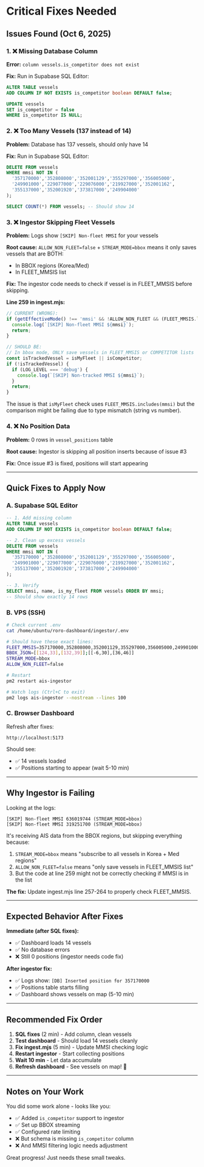 # Critical Fixes Needed

## Issues Found (Oct 6, 2025)

### 1. ❌ Missing Database Column
**Error:** `column vessels.is_competitor does not exist`

**Fix:** Run in Supabase SQL Editor:
```sql
ALTER TABLE vessels
ADD COLUMN IF NOT EXISTS is_competitor boolean DEFAULT false;

UPDATE vessels
SET is_competitor = false
WHERE is_competitor IS NULL;
```

### 2. ❌ Too Many Vessels (137 instead of 14)
**Problem:** Database has 137 vessels, should only have 14

**Fix:** Run in Supabase SQL Editor:
```sql
DELETE FROM vessels
WHERE mmsi NOT IN (
  '357170000','352808000','352001129','355297000','356005000',
  '249901000','229077000','229076000','219927000','352001162',
  '355137000','352001920','373817000','249904000'
);

SELECT COUNT(*) FROM vessels; -- Should show 14
```

### 3. ❌ Ingestor Skipping Fleet Vessels
**Problem:** Logs show `[SKIP] Non-fleet MMSI` for your vessels

**Root cause:** `ALLOW_NON_FLEET=false` + `STREAM_MODE=bbox` means it only saves vessels that are BOTH:
- In BBOX regions (Korea/Med)
- In FLEET_MMSIS list

**Fix:** The ingestor code needs to check if vessel is in FLEET_MMSIS before skipping.

**Line 259 in ingest.mjs:**
```javascript
// CURRENT (WRONG):
if (getEffectiveMode() !== 'mmsi' && !ALLOW_NON_FLEET && (FLEET_MMSIS.length || knownCompetitorMMSI.size) && !(isMyFleet || isCompetitor)) {
  console.log(`[SKIP] Non-fleet MMSI ${mmsi}`);
  return;
}

// SHOULD BE:
// In bbox mode, ONLY save vessels in FLEET_MMSIS or COMPETITOR lists
const isTrackedVessel = isMyFleet || isCompetitor;
if (!isTrackedVessel) {
  if (LOG_LEVEL === 'debug') {
    console.log(`[SKIP] Non-tracked MMSI ${mmsi}`);
  }
  return;
}
```

The issue is that `isMyFleet` check uses `FLEET_MMSIS.includes(mmsi)` but the comparison might be failing due to type mismatch (string vs number).

### 4. ❌ No Position Data
**Problem:** 0 rows in `vessel_positions` table

**Root cause:** Ingestor is skipping all position inserts because of issue #3

**Fix:** Once issue #3 is fixed, positions will start appearing

---

## Quick Fixes to Apply Now

### A. Supabase SQL Editor

```sql
-- 1. Add missing column
ALTER TABLE vessels
ADD COLUMN IF NOT EXISTS is_competitor boolean DEFAULT false;

-- 2. Clean up excess vessels
DELETE FROM vessels
WHERE mmsi NOT IN (
  '357170000','352808000','352001129','355297000','356005000',
  '249901000','229077000','229076000','219927000','352001162',
  '355137000','352001920','373817000','249904000'
);

-- 3. Verify
SELECT mmsi, name, is_my_fleet FROM vessels ORDER BY mmsi;
-- Should show exactly 14 rows
```

### B. VPS (SSH)

```bash
# Check current .env
cat /home/ubuntu/roro-dashboard/ingestor/.env

# Should have these exact lines:
FLEET_MMSIS=357170000,352808000,352001129,355297000,356005000,249901000,229077000,229076000,219927000,352001162,355137000,352001920,373817000,249904000
BBOX_JSON=[[124,33],[132,39]];[[-6,30],[36,46]]
STREAM_MODE=bbox
ALLOW_NON_FLEET=false

# Restart
pm2 restart ais-ingestor

# Watch logs (Ctrl+C to exit)
pm2 logs ais-ingestor --nostream --lines 100
```

### C. Browser Dashboard

Refresh after fixes:
```
http://localhost:5173
```

Should see:
- ✅ 14 vessels loaded
- ✅ Positions starting to appear (wait 5-10 min)

---

## Why Ingestor is Failing

Looking at the logs:
```
[SKIP] Non-fleet MMSI 636019744 (STREAM_MODE=bbox)
[SKIP] Non-fleet MMSI 319251700 (STREAM_MODE=bbox)
```

It's receiving AIS data from the BBOX regions, but skipping everything because:

1. `STREAM_MODE=bbox` means "subscribe to all vessels in Korea + Med regions"
2. `ALLOW_NON_FLEET=false` means "only save vessels in FLEET_MMSIS list"
3. But the code at line 259 might not be correctly checking if MMSI is in the list

**The fix:** Update ingest.mjs line 257-264 to properly check FLEET_MMSIS.

---

## Expected Behavior After Fixes

**Immediate (after SQL fixes):**
- ✅ Dashboard loads 14 vessels
- ✅ No database errors
- ❌ Still 0 positions (ingestor needs code fix)

**After ingestor fix:**
- ✅ Logs show: `[DB] Inserted position for 357170000`
- ✅ Positions table starts filling
- ✅ Dashboard shows vessels on map (5-10 min)

---

## Recommended Fix Order

1. **SQL fixes** (2 min) - Add column, clean vessels
2. **Test dashboard** - Should load 14 vessels cleanly
3. **Fix ingest.mjs** (5 min) - Update MMSI checking logic
4. **Restart ingestor** - Start collecting positions
5. **Wait 10 min** - Let data accumulate
6. **Refresh dashboard** - See vessels on map! 🎉

---

## Notes on Your Work

You did some work alone - looks like you:
- ✅ Added `is_competitor` support to ingestor
- ✅ Set up BBOX streaming
- ✅ Configured rate limiting
- ❌ But schema is missing `is_competitor` column
- ❌ And MMSI filtering logic needs adjustment

Great progress! Just needs these small tweaks.
